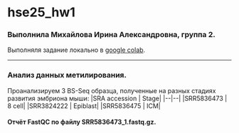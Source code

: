 # hse25_hw1
### Выполнила Михайлова Ирина Александровна, группа 2.

Выполняля задание локально в [google colab](https://colab.research.google.com/drive/1hqIiDG5zMyCRbqfIPA9he1ayCXDqq4F3?usp=sharing).

---
### Анализ данных метилирования.

Проанализируем 3 BS-Seq образца, полученные на разных стадиях развития эмбриона мыши:
|SRA accession	| Stage|
|--|--|
|SRR5836473 | 8 cell|
|SRR3824222 | Epiblast|
|SRR5836475 | ICM|

#### Отчёт FastQC по файлу SRR5836473_1.fastq.gz.
